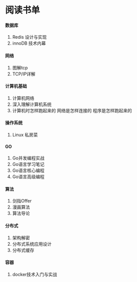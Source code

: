 # 阅读书单

#### 数据库
1. Redis 设计与实现
2. innoDB 技术内幕

#### 网络
1. 图解tcp
2. TCP/IP详解


#### 计算机基础
1. 计算机网络
2. 深入理解计算机系统
3. 计算机时怎样跑起来的 网络是怎样连接的 程序是怎样跑起来的

#### 操作系统
1. Linux 私房菜

#### GO
1. Go并发编程实战
2. Go语言学习笔记
3. Go语言核心编程
4. Go语言高级编程

#### 算法
1. 剑指Offer
2. 漫画算法
3. 算法导论

#### 分布式
1. 架构解密
2. 分布式系统应用设计
3. 分布式缓存

#### 容器
1. docker技术入门与实战
